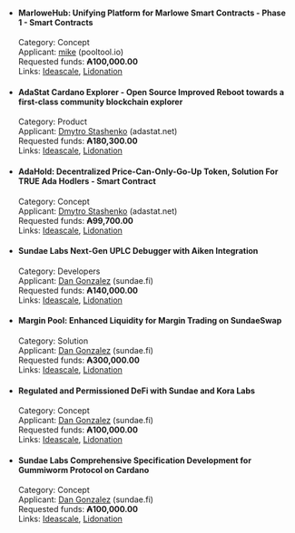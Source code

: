 * #### MarloweHub: Unifying Platform for Marlowe Smart Contracts - Phase 1 - Smart Contracts
  Category: Concept  
  Applicant: [mike](https://cardano.ideascale.com/c/profile/128072) (pooltool.io)  
  Requested funds: **₳100,000.00**  
  Links: [Ideascale](https://cardano.ideascale.com/c/idea/111693), [Lidonation](https://www.lidonation.com/en/proposals/marlowehub-unifying-platform-for-marlowe-smart-contracts-phase-1-smart-contracts-f11)  

* #### AdaStat Cardano Explorer - Open Source Improved Reboot towards a first-class community blockchain explorer
  Category: Product  
  Applicant: [Dmytro Stashenko](https://cardano.ideascale.com/c/profile/128371) (adastat.net)  
  Requested funds: **₳180,300.00**  
  Links: [Ideascale](https://cardano.ideascale.com/c/idea/112452), [Lidonation](https://www.lidonation.com/en/proposals/adastat-cardano-explorer-open-source-improved-reboot-towards-a-first-class-community-blockchain-explorer-f11)  

* #### AdaHold: Decentralized Price-Can-Only-Go-Up Token, Solution For TRUE Ada Hodlers - Smart Contract
  Category: Concept  
  Applicant: [Dmytro Stashenko](https://cardano.ideascale.com/c/profile/128371) (adastat.net)  
  Requested funds: **₳99,700.00**  
  Links: [Ideascale](https://cardano.ideascale.com/c/idea/111587), [Lidonation](https://www.lidonation.com/en/proposals/adahold-decentralized-price-can-only-go-up-token-solution-for-true-ada-hodlers-smart-contract-f11)

* #### Sundae Labs Next-Gen UPLC Debugger with Aiken Integration
  Category: Developers  
  Applicant: [Dan Gonzalez](https://cardano.ideascale.com/c/profile/190528) (sundae.fi)  
  Requested funds: **₳140,000.00**  
  Links: [Ideascale](https://cardano.ideascale.com/c/idea/113759), [Lidonation](https://www.lidonation.com/en/proposals/sundae-labs-next-gen-uplc-debugger-with-aiken-integration-f11)

* #### Margin Pool: Enhanced Liquidity for Margin Trading on SundaeSwap
  Category: Solution  
  Applicant: [Dan Gonzalez](https://cardano.ideascale.com/c/profile/190528) (sundae.fi)  
  Requested funds: **₳300,000.00**  
  Links: [Ideascale](https://cardano.ideascale.com/c/idea/113762), [Lidonation](https://www.lidonation.com/en/proposals/margin-pool-enhanced-liquidity-for-margin-trading-on-sundaeswap-f11)

* #### Regulated and Permissioned DeFi with Sundae and Kora Labs
  Category: Concept  
  Applicant: [Dan Gonzalez](https://cardano.ideascale.com/c/profile/190528) (sundae.fi)  
  Requested funds: **₳100,000.00**  
  Links: [Ideascale](https://cardano.ideascale.com/c/idea/113756), [Lidonation](https://www.lidonation.com/en/proposals/regulated-and-permissioned-defi-with-sundae-and-kora-labs-f11)

* #### Sundae Labs Comprehensive Specification Development for Gummiworm Protocol on Cardano
  Category: Concept  
  Applicant: [Dan Gonzalez](https://cardano.ideascale.com/c/profile/190528) (sundae.fi)  
  Requested funds: **₳100,000.00**  
  Links: [Ideascale](https://cardano.ideascale.com/c/idea/113760), [Lidonation](https://www.lidonation.com/en/proposals/sundae-labs-comprehensive-specification-development-for-gummiworm-protocol-on-cardano-f11)
